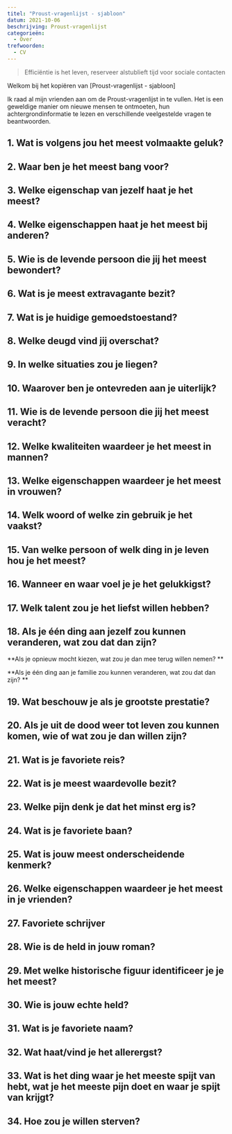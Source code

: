 ```yaml
---
titel: "Proust-vragenlijst - sjabloon"
datum: 2021-10-06
beschrijving: Proust-vragenlijst
categorieën:
  - Over
trefwoorden:
  - CV
---
```


> Efficiëntie is het leven, reserveer alstublieft tijd voor sociale contacten

Welkom bij het kopiëren van [Proust-vragenlijst - sjabloon]

Ik raad al mijn vrienden aan om de Proust-vragenlijst in te vullen. Het is een geweldige manier om nieuwe mensen te ontmoeten, hun achtergrondinformatie te lezen en verschillende veelgestelde vragen te beantwoorden.


## 1. Wat is volgens jou het meest volmaakte geluk?

## 2. Waar ben je het meest bang voor?

## 3. Welke eigenschap van jezelf haat je het meest?

## 4. Welke eigenschappen haat je het meest bij anderen?

## 5. Wie is de levende persoon die jij het meest bewondert?

## 6. Wat is je meest extravagante bezit?

## 7. Wat is je huidige gemoedstoestand?

## 8. Welke deugd vind jij overschat?

## 9. In welke situaties zou je liegen?

## 10. Waarover ben je ontevreden aan je uiterlijk?

## 11. Wie is de levende persoon die jij het meest veracht?

## 12. Welke kwaliteiten waardeer je het meest in mannen?

## 13. Welke eigenschappen waardeer je het meest in vrouwen?

## 14. Welk woord of welke zin gebruik je het vaakst?

## 15. Van welke persoon of welk ding in je leven hou je het meest?

## 16. Wanneer en waar voel je je het gelukkigst?

## 17. Welk talent zou je het liefst willen hebben?

## 18. Als je één ding aan jezelf zou kunnen veranderen, wat zou dat dan zijn?

**Als je opnieuw mocht kiezen, wat zou je dan mee terug willen nemen? **

**Als je één ding aan je familie zou kunnen veranderen, wat zou dat dan zijn? **

## 19. Wat beschouw je als je grootste prestatie?

## 20. Als je uit de dood weer tot leven zou kunnen komen, wie of wat zou je dan willen zijn?

## 21. Wat is je favoriete reis?

## 22. Wat is je meest waardevolle bezit?

## 23. Welke pijn denk je dat het minst erg is?

## 24. Wat is je favoriete baan?

## 25. Wat is jouw meest onderscheidende kenmerk?

## 26. Welke eigenschappen waardeer je het meest in je vrienden?

## 27. Favoriete schrijver

## 28. Wie is de held in jouw roman?

## 29. Met welke historische figuur identificeer je je het meest?

## 30. Wie is jouw echte held?

## 31. Wat is je favoriete naam?

## 32. Wat haat/vind je het allerergst?

## 33. Wat is het ding waar je het meeste spijt van hebt, wat je het meeste pijn doet en waar je spijt van krijgt?

## 34. Hoe zou je willen sterven?